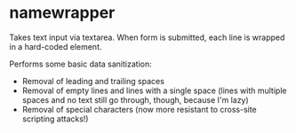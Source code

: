 # namewrapper

Takes text input via textarea. When form is submitted, each line is wrapped in a hard-coded element.

Performs some basic data sanitization:
* Removal of leading and trailing spaces
* Removal of empty lines and lines with a single space (lines with multiple spaces and no text still go through, though, because I'm lazy)
* Removal of special characters (now more resistant to cross-site scripting attacks!)
